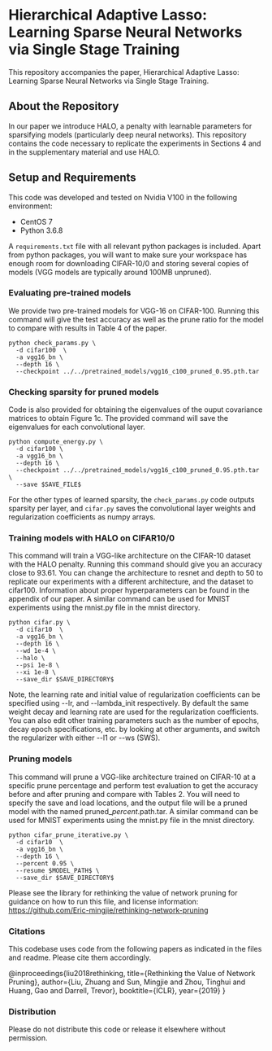 # Hierarchical Adaptive Lasso: Learning Sparse Neural Networks via Single Stage Training
This repository accompanies the paper, Hierarchical Adaptive Lasso: Learning Sparse Neural Networks via Single Stage Training.


## About the Repository
In our paper we introduce HALO, a penalty with learnable parameters for sparsifying models (particularly deep neural networks). This repository contains the code necessary to replicate the experiments in Sections 4 and in the supplementary material and use HALO.


## Setup and Requirements
This code was developed and tested on Nvidia V100 in the following environment:

- CentOS 7
- Python 3.6.8

A ```requirements.txt``` file with all relevant python packages is included.  Apart from python packages, you will want to make sure your workspace has enough room for downloading CIFAR-10/0 and storing several copies of models (VGG models are typically around 100MB unpruned).

### Evaluating pre-trained models
We provide two pre-trained models for VGG-16 on CIFAR-100. Running this command will give the test accuracy as well as the prune ratio for the model to compare with results in Table 4 of the paper.

```
python check_params.py \
  -d cifar100  \
  -a vgg16_bn \
  --depth 16 \
  --checkpoint ../../pretrained_models/vgg16_c100_pruned_0.95.pth.tar
```


### Checking sparsity for pruned models
Code is also provided for obtaining the eigenvalues of the ouput covariance matrices to obtain Figure 1c. The provided command will save the eigenvalues for each convolutional layer.

```
python compute_energy.py \
  -d cifar100 \
  -a vgg16_bn \
  --depth 16 \
  --checkpoint ../../pretrained_models/vgg16_c100_pruned_0.95.pth.tar \
  --save $SAVE_FILE$
```

For the other types of learned sparsity, the ```check_params.py``` code outputs sparsity per layer, and ```cifar.py``` saves the convolutional layer weights and regularization coefficients as numpy arrays.


### Training models with HALO on CIFAR10/0

This command will train a VGG-like architecture on the CIFAR-10 dataset with the HALO penalty. Running this command should give you an accuracy close to 93.61. You can change the architecture to resnet and depth to 50 to replicate our experiments with a different architecture, and the dataset to cifar100. Information about proper hyperparameters can be found in the appendix of our paper. A similar command can be used for MNIST experiments using the mnist.py file in the mnist directory.
```
python cifar.py \
  -d cifar10  \
  -a vgg16_bn \
  --depth 16 \
  --wd 1e-4 \
  --halo \
  --psi 1e-8 \
  --xi 1e-8 \
  --save_dir $SAVE_DIRECTORY$
```

Note, the learning rate and initial value of regularization coefficients can be specified using --lr, and --lambda_init respectively.  By default the same weight decay and learning rate are used for the regularization coefficients. You can also edit other training parameters such as the number of epochs, decay epoch specifications, etc. by looking at other arguments, and switch the regularizer with either --l1 or --ws (SWS).

### Pruning models
This command will prune a VGG-like architecture trained on CIFAR-10 at a specific prune percentage and perform test evaluation to get the accuracy before and after pruning and compare with Tables 2. You will need to specify the save and load locations, and the output file will be a pruned model with the named pruned_$percent$.path.tar. A similar command can be used for MNIST experiments using the mnist.py file in the mnist directory.
```
python cifar_prune_iterative.py \
  -d cifar10  \
  -a vgg16_bn \
  --depth 16 \
  --percent 0.95 \
  --resume $MODEL_PATH$ \
  --save_dir $SAVE_DIRECTORY$
```

Please see the library for rethinking the value of network pruning for guidance on how to run this file, and license information: https://github.com/Eric-mingjie/rethinking-network-pruning


### Citations
This codebase uses code from the following papers as indicated in the files and readme. Please cite them accordingly.

@inproceedings{liu2018rethinking,
  title={Rethinking the Value of Network Pruning},
  author={Liu, Zhuang and Sun, Mingjie and Zhou, Tinghui and Huang, Gao and Darrell, Trevor},
  booktitle={ICLR},
  year={2019}
}


### Distribution
Please do not distribute this code or release it elsewhere without permission.

